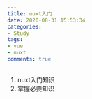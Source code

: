 ```yaml
---
title: nuxt入门
date: 2020-08-31 15:53:34
categories:
- Study
tags:
- vue
- nuxt
comments: true
---
```


1. nuxt入门知识
2. 掌握必要知识
